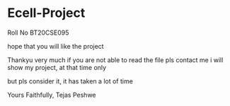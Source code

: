 # Ecell-Project

Roll No BT20CSE095

hope that you will like the project 


Thankyu very much 
if you are not able to read the file pls contact me 
i will show my project, at that time only 

but pls consider it, it has taken a lot of time 

Yours Faithfully,
Tejas Peshwe
